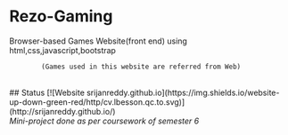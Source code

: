 # Rezo-Gaming
Browser-based Games Website(front end) using html,css,javascript,bootstrap

            (Games used in this website are referred from Web)
            
 <br>
 ## Status [![Website srijanreddy.github.io](https://img.shields.io/website-up-down-green-red/http/cv.lbesson.qc.to.svg)](http://srijanreddy.github.io/)
<br>
   <i>Mini-project done as per coursework of semester 6</i>



